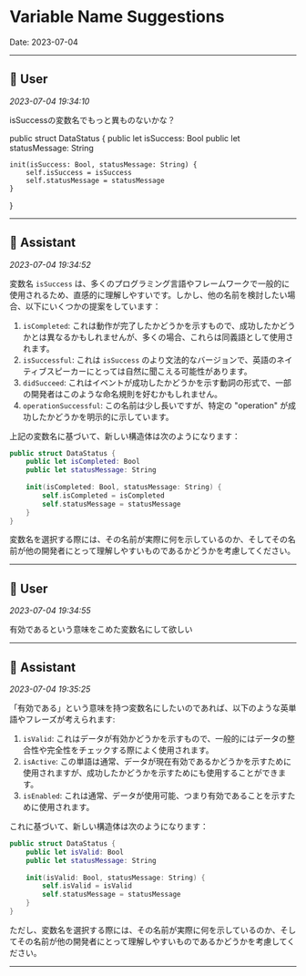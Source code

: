 # Variable Name Suggestions

Date: 2023-07-04

---

## 👤 User
*2023-07-04 19:34:10*

isSuccessの変数名でもっと異ものないかな？

public struct DataStatus {
    public let isSuccess: Bool
    public let statusMessage: String
    
    init(isSuccess: Bool, statusMessage: String) {
        self.isSuccess = isSuccess
        self.statusMessage = statusMessage
    }
}

---

## 🤖 Assistant
*2023-07-04 19:34:52*

変数名 `isSuccess` は、多くのプログラミング言語やフレームワークで一般的に使用されるため、直感的に理解しやすいです。しかし、他の名前を検討したい場合、以下にいくつかの提案をしています：

1. `isCompleted`: これは動作が完了したかどうかを示すもので、成功したかどうかとは異なるかもしれませんが、多くの場合、これらは同義語として使用されます。
2. `isSuccessful`: これは `isSuccess` のより文法的なバージョンで、英語のネイティブスピーカーにとっては自然に聞こえる可能性があります。
3. `didSucceed`: これはイベントが成功したかどうかを示す動詞の形式で、一部の開発者はこのような命名規則を好むかもしれません。
4. `operationSuccessful`: この名前は少し長いですが、特定の "operation" が成功したかどうかを明示的に示しています。

上記の変数名に基づいて、新しい構造体は次のようになります：

```swift
public struct DataStatus {
    public let isCompleted: Bool
    public let statusMessage: String
    
    init(isCompleted: Bool, statusMessage: String) {
        self.isCompleted = isCompleted
        self.statusMessage = statusMessage
    }
}
```

変数名を選択する際には、その名前が実際に何を示しているのか、そしてその名前が他の開発者にとって理解しやすいものであるかどうかを考慮してください。

---

## 👤 User
*2023-07-04 19:34:55*

有効であるという意味をこめた変数名にして欲しい

---

## 🤖 Assistant
*2023-07-04 19:35:25*

「有効である」という意味を持つ変数名にしたいのであれば、以下のような英単語やフレーズが考えられます:

1. `isValid`: これはデータが有効かどうかを示すもので、一般的にはデータの整合性や完全性をチェックする際によく使用されます。
2. `isActive`: この単語は通常、データが現在有効であるかどうかを示すために使用されますが、成功したかどうかを示すためにも使用することができます。
3. `isEnabled`: これは通常、データが使用可能、つまり有効であることを示すために使用されます。

これに基づいて、新しい構造体は次のようになります：

```swift
public struct DataStatus {
    public let isValid: Bool
    public let statusMessage: String
    
    init(isValid: Bool, statusMessage: String) {
        self.isValid = isValid
        self.statusMessage = statusMessage
    }
}
```

ただし、変数名を選択する際には、その名前が実際に何を示しているのか、そしてその名前が他の開発者にとって理解しやすいものであるかどうかを考慮してください。

---
